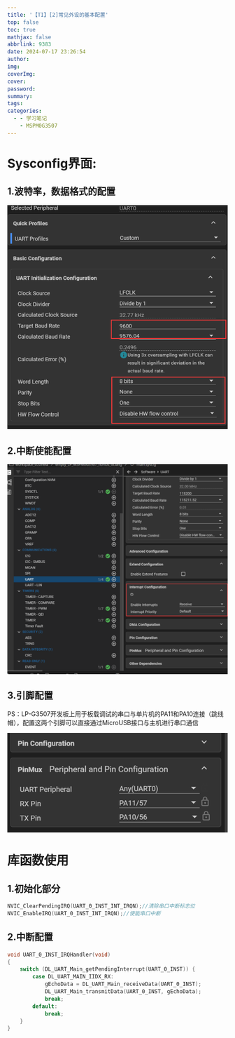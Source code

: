 ```yaml
---
title: '【TI】[2]常见外设的基本配置'
top: false
toc: true
mathjax: false
abbrlink: 9383
date: 2024-07-17 23:26:54
author:
img:
coverImg:
cover:
password:
summary:
tags:
categories:
  - - 学习笔记
    - MSPM0G3507
---
```


# Sysconfig界面:

## 1.波特率，数据格式的配置



![image-20240717232902923](【TI】-2-MSPM0G3507-串口通信/image-20240717232902923.png)

## 2.中断使能配置

![image-20240718004436675](【TI】-2-MSPM0G3507-串口通信/image-20240718004436675.png)

## 3.引脚配置

PS：LP-G3507开发板上用于板载调试的串口与单片机的PA11和PA10连接（跳线帽），配置这两个引脚可以直接通过MicroUSB接口与主机进行串口通信

![image-20240718004509861](【TI】-2-MSPM0G3507-串口通信/image-20240718004509861.png)



# 库函数使用

## 1.初始化部分

```c
NVIC_ClearPendingIRQ(UART_0_INST_INT_IRQN);//清除串口中断标志位
NVIC_EnableIRQ(UART_0_INST_INT_IRQN);//使能串口中断
```

## 2.中断配置

```c
void UART_0_INST_IRQHandler(void)
{
    switch (DL_UART_Main_getPendingInterrupt(UART_0_INST)) {
        case DL_UART_MAIN_IIDX_RX:
            gEchoData = DL_UART_Main_receiveData(UART_0_INST);
            DL_UART_Main_transmitData(UART_0_INST, gEchoData);
            break;
        default:
            break;
    }
}
```

